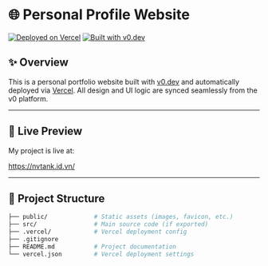 # 🌐 Personal Profile Website

[![Deployed on Vercel](https://img.shields.io/badge/Deployed%20on-Vercel-black?style=for-the-badge&logo=vercel)](https://vercel.com/tuananh2005889s-projects/v0-personal-profile-website)
[![Built with v0.dev](https://img.shields.io/badge/Built%20with-v0.dev-black?style=for-the-badge)](https://v0.dev/chat/projects/H2HiJJV8pQb)

## ✨ Overview

This is a personal portfolio website built with [v0.dev](https://v0.dev) and automatically deployed via [Vercel](https://vercel.com). All design and UI logic are synced seamlessly from the v0 platform.

---

## 🔗 Live Preview

My project is live at:

https://nvtank.id.vn/

---

## 📁 Project Structure

```bash
├── public/             # Static assets (images, favicon, etc.)
├── src/                # Main source code (if exported)
├── .vercel/            # Vercel deployment config
├── .gitignore
├── README.md           # Project documentation
└── vercel.json         # Vercel deployment settings
